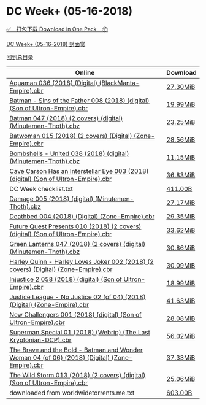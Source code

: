 # DC Week+ (05-16-2018)

[✅&emsp;打包下载 Download in One Pack&emsp;📦](https://pan.baidu.com/s/1BNv6mIqSijbTqj89mJahdg)

[DC Week+ (05-16-2018) 封面赏](/https://github.com/alicewish/markdown/blob/master/cover/DC-Week-05-16-2018-Covers.md)



[回到总目录](https://github.com/alicewish/markdown/blob/master/Catalogs.md)



Online | Download
--- | ---
[Aquaman 036 (2018) (Digital) (BlackManta-Empire).cbr](https://github.com/alicewish/markdown/blob/master/comic/Aquaman-036-2018-Digital-BlackManta-Empire-cbr.md) | [27.30MiB](https://pan.baidu.com/s/1BNv6mIqSijbTqj89mJahdg#list/path=%2FDC%20Week%202018%20Q2%2FDC%20Week%2B%20%2805-16-2018%29%2F%E3%82%B9%E3%82%AF%E3%82%A4%E3%82%AA%E3%82%A4%E3%82%BD%E3%82%AF%E3%82%AB%E3%82%AB%E3%82%B5%E3%82%B3%E3%82%A2%E3%82%A2%E3%82%A6%E3%82%AB%E3%82%A2%E3%82%BB%E3%82%AA%E3%82%BD%E3%82%B3%E3%82%BD%E3%82%BB%E3%82%BF%E3%82%BF%E3%82%B3%E3%82%A8%E3%82%BD%E3%82%BB%E3%82%B9%E3%82%AF%E3%82%A4%E3%82%AD&parentPath=%2FDC%20Week%202018%20Q2)
[Batman - Sins of the Father 008 (2018) (digital) (Son of Ultron-Empire).cbr](https://github.com/alicewish/markdown/blob/master/comic/Batman-Sins-of-Father-008-2018-digital-Son-of-Ultron-Empire-cbr.md) | [19.99MiB](https://pan.baidu.com/s/1BNv6mIqSijbTqj89mJahdg#list/path=%2FDC%20Week%202018%20Q2%2FDC%20Week%2B%20%2805-16-2018%29%2F%E3%82%B5%E3%82%B1%E3%82%B9%E3%82%A6%E3%82%B3%E3%82%A2%E3%82%BB%E3%82%A4%E3%82%A8%E3%82%A8%E3%82%B3%E3%82%BF%E3%82%A6%E3%82%AB%E3%82%AD%E3%82%BD%E3%82%AA%E3%82%B5%E3%82%AB%E3%82%B1%E3%82%BB%E3%82%B9%E3%82%BB%E3%82%BB%E3%82%AF%E3%82%BF%E3%82%AF%E3%82%BF%E3%82%A4%E3%82%AB%E3%82%B5%E3%82%AB&parentPath=%2FDC%20Week%202018%20Q2)
[Batman 047 (2018) (2 covers) (digital) (Minutemen-Thoth).cbz](https://github.com/alicewish/markdown/blob/master/comic/Batman-047-2018-2-covers-digital-Minutemen-Thoth-cbz.md) | [23.25MiB](https://pan.baidu.com/s/1BNv6mIqSijbTqj89mJahdg#list/path=%2FDC%20Week%202018%20Q2%2FDC%20Week%2B%20%2805-16-2018%29%2F%E3%82%A6%E3%82%B1%E3%82%AA%E3%82%B5%E3%82%AB%E3%82%B5%E3%82%A4%E3%82%B7%E3%82%BB%E3%82%BF%E3%82%B1%E3%82%AF%E3%82%BB%E3%82%B1%E3%82%A6%E3%82%BD%E3%82%B5%E3%82%AD%E3%82%B1%E3%82%B5%E3%82%AD%E3%82%B7%E3%82%A4%E3%82%AD%E3%82%BF%E3%82%B3%E3%82%B9%E3%82%B5%E3%82%BD%E3%82%AF%E3%82%B1%E3%82%A8&parentPath=%2FDC%20Week%202018%20Q2)
[Batwoman 015 (2018) (2 covers) (Digital) (Zone-Empire).cbr](https://github.com/alicewish/markdown/blob/master/comic/Batwoman-015-2018-2-covers-Digital-Zone-Empire-cbr.md) | [28.56MiB](https://pan.baidu.com/s/1BNv6mIqSijbTqj89mJahdg#list/path=%2FDC%20Week%202018%20Q2%2FDC%20Week%2B%20%2805-16-2018%29%2F%E3%82%B3%E3%82%B9%E3%82%B1%E3%82%A6%E3%82%B1%E3%82%B1%E3%82%A4%E3%82%AD%E3%82%BD%E3%82%B3%E3%82%B1%E3%82%B5%E3%82%AA%E3%82%AA%E3%82%BF%E3%82%AA%E3%82%BB%E3%82%AF%E3%82%AB%E3%82%B5%E3%82%A8%E3%82%BF%E3%82%A4%E3%82%AD%E3%82%B1%E3%82%BB%E3%82%B9%E3%82%B7%E3%82%A6%E3%82%A2%E3%82%A4%E3%82%A8&parentPath=%2FDC%20Week%202018%20Q2)
[Bombshells - United 038 (2018) (digital) (Minutemen-Thoth).cbz](https://github.com/alicewish/markdown/blob/master/comic/Bombshells-United-038-2018-digital-Minutemen-Thoth-cbz.md) | [11.15MiB](https://pan.baidu.com/s/1BNv6mIqSijbTqj89mJahdg#list/path=%2FDC%20Week%202018%20Q2%2FDC%20Week%2B%20%2805-16-2018%29%2F%E3%82%BD%E3%82%BD%E3%82%A6%E3%82%AD%E3%82%A4%E3%82%A4%E3%82%B1%E3%82%A6%E3%82%AA%E3%82%BF%E3%82%BB%E3%82%A4%E3%82%A4%E3%82%B3%E3%82%A6%E3%82%B3%E3%82%BB%E3%82%BB%E3%82%A2%E3%82%A6%E3%82%B7%E3%82%A8%E3%82%BF%E3%82%BB%E3%82%BD%E3%82%AF%E3%82%B9%E3%82%A6%E3%82%BF%E3%82%BF%E3%82%AD%E3%82%B9&parentPath=%2FDC%20Week%202018%20Q2)
[Cave Carson Has an Interstellar Eye 003 (2018) (digital) (Son of Ultron-Empire).cbr](https://github.com/alicewish/markdown/blob/master/comic/Cave-Carson-Has-an-Interstellar-Eye-003-2018-digital-Son-of-Ultron-Empire-cbr.md) | [36.83MiB](https://pan.baidu.com/s/1BNv6mIqSijbTqj89mJahdg#list/path=%2FDC%20Week%202018%20Q2%2FDC%20Week%2B%20%2805-16-2018%29%2F%E3%82%A6%E3%82%AF%E3%82%A2%E3%82%BD%E3%82%A6%E3%82%B3%E3%82%B9%E3%82%B7%E3%82%B1%E3%82%B9%E3%82%A4%E3%82%BD%E3%82%BB%E3%82%B3%E3%82%A2%E3%82%A8%E3%82%AF%E3%82%AB%E3%82%B1%E3%82%A4%E3%82%BD%E3%82%BD%E3%82%A2%E3%82%BD%E3%82%A4%E3%82%B7%E3%82%AD%E3%82%AA%E3%82%A4%E3%82%A4%E3%82%A2%E3%82%B3&parentPath=%2FDC%20Week%202018%20Q2)
DC Week checklist.txt | [411.00B](https://pan.baidu.com/s/1BNv6mIqSijbTqj89mJahdg#list/path=%2FDC%20Week%202018%20Q2%2FDC%20Week%2B%20%2805-16-2018%29%2F%E3%82%AB%E3%82%AF%E3%82%A8%E3%82%B9%E3%82%AA%E3%82%B1%E3%82%BF%E3%82%BD%E3%82%BB%E3%82%AA%E3%82%A2%E3%82%B5%E3%82%BF%E3%82%BB%E3%82%A8%E3%82%A8%E3%82%BB%E3%82%BB%E3%82%A8%E3%82%BD%E3%82%B5%E3%82%A4%E3%82%B9%E3%82%AD%E3%82%A8%E3%82%AA%E3%82%BF%E3%82%B7%E3%82%AA%E3%82%B3%E3%82%AD%E3%82%AD&parentPath=%2FDC%20Week%202018%20Q2)
[Damage 005 (2018) (digital) (Minutemen-Thoth).cbz](https://github.com/alicewish/markdown/blob/master/comic/Damage-005-2018-digital-Minutemen-Thoth-cbz.md) | [27.17MiB](https://pan.baidu.com/s/1BNv6mIqSijbTqj89mJahdg#list/path=%2FDC%20Week%202018%20Q2%2FDC%20Week%2B%20%2805-16-2018%29%2F%E3%82%BB%E3%82%A4%E3%82%A4%E3%82%BD%E3%82%AF%E3%82%BD%E3%82%BF%E3%82%AA%E3%82%B9%E3%82%A2%E3%82%BB%E3%82%A8%E3%82%B9%E3%82%B9%E3%82%B9%E3%82%B3%E3%82%B3%E3%82%B1%E3%82%BB%E3%82%BD%E3%82%AF%E3%82%AF%E3%82%AF%E3%82%BD%E3%82%B3%E3%82%AF%E3%82%B7%E3%82%BD%E3%82%AD%E3%82%BD%E3%82%B3%E3%82%B7&parentPath=%2FDC%20Week%202018%20Q2)
[Deathbed 004 (2018) (Digital) (Zone-Empire).cbr](https://github.com/alicewish/markdown/blob/master/comic/Deathbed-004-2018-Digital-Zone-Empire-cbr.md) | [29.35MiB](https://pan.baidu.com/s/1BNv6mIqSijbTqj89mJahdg#list/path=%2FDC%20Week%202018%20Q2%2FDC%20Week%2B%20%2805-16-2018%29%2F%E3%82%B1%E3%82%A8%E3%82%B1%E3%82%B1%E3%82%B1%E3%82%A8%E3%82%AF%E3%82%B7%E3%82%AD%E3%82%B5%E3%82%B9%E3%82%A4%E3%82%B9%E3%82%B9%E3%82%AA%E3%82%AF%E3%82%BB%E3%82%AF%E3%82%B1%E3%82%A8%E3%82%B1%E3%82%AB%E3%82%BD%E3%82%A6%E3%82%B1%E3%82%AD%E3%82%BB%E3%82%B7%E3%82%B3%E3%82%BD%E3%82%B1%E3%82%BD&parentPath=%2FDC%20Week%202018%20Q2)
[Future Quest Presents 010 (2018) (2 covers) (digital) (Son of Ultron-Empire).cbr](https://github.com/alicewish/markdown/blob/master/comic/Future-Quest-Presents-010-2018-2-covers-digital-Son-of-Ultron-Empire-cbr.md) | [33.62MiB](https://pan.baidu.com/s/1BNv6mIqSijbTqj89mJahdg#list/path=%2FDC%20Week%202018%20Q2%2FDC%20Week%2B%20%2805-16-2018%29%2F%E3%82%A4%E3%82%A8%E3%82%A4%E3%82%AD%E3%82%B5%E3%82%BF%E3%82%A8%E3%82%AA%E3%82%B1%E3%82%B5%E3%82%BD%E3%82%B1%E3%82%B7%E3%82%BB%E3%82%A6%E3%82%BB%E3%82%B3%E3%82%AD%E3%82%B5%E3%82%AD%E3%82%B3%E3%82%A8%E3%82%B5%E3%82%AD%E3%82%B5%E3%82%AD%E3%82%AF%E3%82%B5%E3%82%A6%E3%82%B7%E3%82%B3%E3%82%B5&parentPath=%2FDC%20Week%202018%20Q2)
[Green Lanterns 047 (2018) (2 covers) (digital) (Minutemen-Thoth).cbz](https://github.com/alicewish/markdown/blob/master/comic/Green-Lanterns-047-2018-2-covers-digital-Minutemen-Thoth-cbz.md) | [30.86MiB](https://pan.baidu.com/s/1BNv6mIqSijbTqj89mJahdg#list/path=%2FDC%20Week%202018%20Q2%2FDC%20Week%2B%20%2805-16-2018%29%2F%E3%82%AA%E3%82%B7%E3%82%A2%E3%82%A2%E3%82%B5%E3%82%B1%E3%82%B7%E3%82%B1%E3%82%BD%E3%82%AB%E3%82%BB%E3%82%B7%E3%82%BB%E3%82%A4%E3%82%A2%E3%82%AA%E3%82%B3%E3%82%A2%E3%82%AF%E3%82%A2%E3%82%BD%E3%82%A6%E3%82%B1%E3%82%B1%E3%82%B1%E3%82%AB%E3%82%AF%E3%82%AA%E3%82%AB%E3%82%AA%E3%82%AA%E3%82%AB&parentPath=%2FDC%20Week%202018%20Q2)
[Harley Quinn - Harley Loves Joker 002 (2018) (2 covers) (Digital) (Zone-Empire).cbr](https://github.com/alicewish/markdown/blob/master/comic/Harley-Quinn-Harley-Loves-Joker-002-2018-2-covers-Digital-Zone-Empire-cbr.md) | [30.09MiB](https://pan.baidu.com/s/1BNv6mIqSijbTqj89mJahdg#list/path=%2FDC%20Week%202018%20Q2%2FDC%20Week%2B%20%2805-16-2018%29%2F%E3%82%BB%E3%82%A4%E3%82%AB%E3%82%AF%E3%82%B1%E3%82%A6%E3%82%AA%E3%82%A2%E3%82%AF%E3%82%AD%E3%82%B1%E3%82%BF%E3%82%A8%E3%82%B3%E3%82%B7%E3%82%BF%E3%82%AB%E3%82%BD%E3%82%A4%E3%82%AD%E3%82%AD%E3%82%BF%E3%82%B9%E3%82%B1%E3%82%AA%E3%82%B5%E3%82%B1%E3%82%BF%E3%82%A8%E3%82%A6%E3%82%A8%E3%82%B1&parentPath=%2FDC%20Week%202018%20Q2)
[Injustice 2 058 (2018) (digital) (Son of Ultron-Empire).cbr](https://github.com/alicewish/markdown/blob/master/comic/Injustice-2-058-2018-digital-Son-of-Ultron-Empire-cbr.md) | [18.99MiB](https://pan.baidu.com/s/1BNv6mIqSijbTqj89mJahdg#list/path=%2FDC%20Week%202018%20Q2%2FDC%20Week%2B%20%2805-16-2018%29%2F%E3%82%BB%E3%82%AA%E3%82%B5%E3%82%B5%E3%82%B7%E3%82%B3%E3%82%AB%E3%82%BD%E3%82%B3%E3%82%B3%E3%82%B7%E3%82%BF%E3%82%B5%E3%82%A2%E3%82%AA%E3%82%BF%E3%82%B7%E3%82%A8%E3%82%A2%E3%82%B7%E3%82%AD%E3%82%AD%E3%82%BD%E3%82%B1%E3%82%A8%E3%82%BF%E3%82%BB%E3%82%AD%E3%82%A6%E3%82%A4%E3%82%AA%E3%82%AA&parentPath=%2FDC%20Week%202018%20Q2)
[Justice League - No Justice 02 (of 04) (2018) (Digital) (Zone-Empire).cbr](https://github.com/alicewish/markdown/blob/master/comic/Justice-League-No-Justice-02-of-04-2018-Digital-Zone-Empire-cbr.md) | [41.63MiB](https://pan.baidu.com/s/1BNv6mIqSijbTqj89mJahdg#list/path=%2FDC%20Week%202018%20Q2%2FDC%20Week%2B%20%2805-16-2018%29%2F%E3%82%AA%E3%82%A6%E3%82%A2%E3%82%BF%E3%82%AA%E3%82%B9%E3%82%BF%E3%82%BF%E3%82%B3%E3%82%BB%E3%82%A4%E3%82%A4%E3%82%BF%E3%82%A8%E3%82%AD%E3%82%B7%E3%82%AB%E3%82%AF%E3%82%BD%E3%82%B3%E3%82%B5%E3%82%AA%E3%82%A2%E3%82%AD%E3%82%B5%E3%82%AB%E3%82%B9%E3%82%BB%E3%82%BB%E3%82%A6%E3%82%B5%E3%82%B7&parentPath=%2FDC%20Week%202018%20Q2)
[New Challengers 001 (2018) (digital) (Son of Ultron-Empire).cbr](https://github.com/alicewish/markdown/blob/master/comic/New-Challengers-001-2018-digital-Son-of-Ultron-Empire-cbr.md) | [28.08MiB](https://pan.baidu.com/s/1BNv6mIqSijbTqj89mJahdg#list/path=%2FDC%20Week%202018%20Q2%2FDC%20Week%2B%20%2805-16-2018%29%2F%E3%82%AD%E3%82%BF%E3%82%BF%E3%82%B1%E3%82%BD%E3%82%A8%E3%82%BD%E3%82%A2%E3%82%A8%E3%82%BF%E3%82%A8%E3%82%B5%E3%82%AA%E3%82%A2%E3%82%A4%E3%82%AD%E3%82%AD%E3%82%B7%E3%82%BF%E3%82%AB%E3%82%B3%E3%82%B3%E3%82%AD%E3%82%B1%E3%82%B3%E3%82%B3%E3%82%BF%E3%82%BF%E3%82%A6%E3%82%B9%E3%82%BB%E3%82%AF&parentPath=%2FDC%20Week%202018%20Q2)
[Superman Special 01 (2018) (Webrip) (The Last Kryptonian-DCP).cbr](https://github.com/alicewish/markdown/blob/master/comic/Superman-Special-01-2018-Webrip-Last-Kryptonian-DCP-cbr.md) | [56.02MiB](https://pan.baidu.com/s/1BNv6mIqSijbTqj89mJahdg#list/path=%2FDC%20Week%202018%20Q2%2FDC%20Week%2B%20%2805-16-2018%29%2F%E3%82%A2%E3%82%B3%E3%82%BB%E3%82%B5%E3%82%BF%E3%82%B3%E3%82%B1%E3%82%AF%E3%82%AD%E3%82%AF%E3%82%BD%E3%82%AF%E3%82%A8%E3%82%B5%E3%82%B7%E3%82%A2%E3%82%AD%E3%82%AA%E3%82%A2%E3%82%AD%E3%82%B5%E3%82%B9%E3%82%AF%E3%82%B1%E3%82%A8%E3%82%B1%E3%82%A2%E3%82%BD%E3%82%A6%E3%82%BD%E3%82%B5%E3%82%A2&parentPath=%2FDC%20Week%202018%20Q2)
[The Brave and the Bold - Batman and Wonder Woman 04 (of 06) (2018) (Digital) (Zone-Empire).cbr](https://github.com/alicewish/markdown/blob/master/comic/Brave-Bold-Batman-Wonder-Woman-04-of-06-2018-Digital-Zone-Empire-cbr.md) | [37.33MiB](https://pan.baidu.com/s/1BNv6mIqSijbTqj89mJahdg#list/path=%2FDC%20Week%202018%20Q2%2FDC%20Week%2B%20%2805-16-2018%29%2F%E3%82%AF%E3%82%B3%E3%82%B5%E3%82%BF%E3%82%BD%E3%82%AB%E3%82%B1%E3%82%BB%E3%82%A2%E3%82%BB%E3%82%B3%E3%82%A4%E3%82%B9%E3%82%B7%E3%82%AA%E3%82%A8%E3%82%B3%E3%82%A4%E3%82%AB%E3%82%A8%E3%82%A6%E3%82%AF%E3%82%B7%E3%82%A4%E3%82%B1%E3%82%AF%E3%82%BB%E3%82%A4%E3%82%AF%E3%82%A8%E3%82%BB%E3%82%A4&parentPath=%2FDC%20Week%202018%20Q2)
[The Wild Storm 013 (2018) (2 covers) (digital) (Son of Ultron-Empire).cbr](https://github.com/alicewish/markdown/blob/master/comic/Wild-Storm-013-2018-2-covers-digital-Son-of-Ultron-Empire-cbr.md) | [25.06MiB](https://pan.baidu.com/s/1BNv6mIqSijbTqj89mJahdg#list/path=%2FDC%20Week%202018%20Q2%2FDC%20Week%2B%20%2805-16-2018%29%2F%E3%82%AB%E3%82%BF%E3%82%AF%E3%82%A8%E3%82%B7%E3%82%AA%E3%82%AB%E3%82%A6%E3%82%AD%E3%82%B3%E3%82%B3%E3%82%BF%E3%82%BB%E3%82%A6%E3%82%B1%E3%82%AB%E3%82%AA%E3%82%B9%E3%82%AB%E3%82%A2%E3%82%BF%E3%82%BD%E3%82%AA%E3%82%AF%E3%82%B9%E3%82%AF%E3%82%B9%E3%82%B3%E3%82%A4%E3%82%A6%E3%82%BF%E3%82%AA&parentPath=%2FDC%20Week%202018%20Q2)
downloaded from worldwidetorrents.me.txt | [603.00B](https://pan.baidu.com/s/1BNv6mIqSijbTqj89mJahdg#list/path=%2FDC%20Week%202018%20Q2%2FDC%20Week%2B%20%2805-16-2018%29%2F%E3%82%AB%E3%82%B9%E3%82%BB%E3%82%AB%E3%82%AB%E3%82%BB%E3%82%B9%E3%82%AD%E3%82%BB%E3%82%B7%E3%82%B9%E3%82%A2%E3%82%AA%E3%82%A2%E3%82%B1%E3%82%A8%E3%82%B9%E3%82%BF%E3%82%AF%E3%82%AB%E3%82%AF%E3%82%A2%E3%82%AA%E3%82%B9%E3%82%BD%E3%82%BB%E3%82%B9%E3%82%BD%E3%82%A4%E3%82%B3%E3%82%B1%E3%82%A8&parentPath=%2FDC%20Week%202018%20Q2)